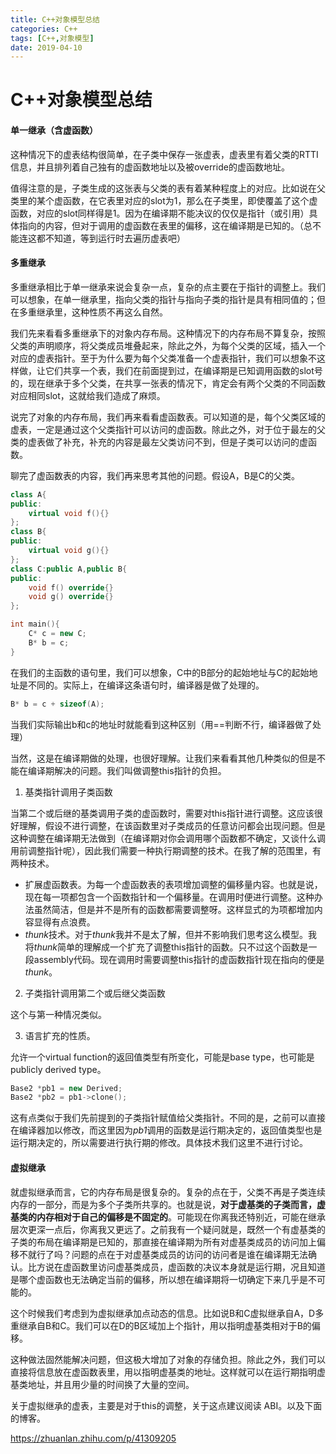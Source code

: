 ```yaml
---
title: C++对象模型总结
categories: C++
tags: [C++,对象模型]
date: 2019-04-10
---
```


# C++对象模型总结

#### 单一继承（含虚函数）

这种情况下的虚表结构很简单，在子类中保存一张虚表，虚表里有着父类的RTTI信息，并且排列着自己独有的虚函数地址以及被override的虚函数地址。

值得注意的是，子类生成的这张表与父类的表有着某种程度上的对应。比如说在父类里的某个虚函数，在它表里对应的slot为1，那么在子类里，即使覆盖了这个虚函数，对应的slot同样得是1。因为在编译期不能决议的仅仅是指针（或引用）具体指向的内容，但对于调用的虚函数在表里的偏移，这在编译期是已知的。（总不能连这都不知道，等到运行时去遍历虚表吧）



#### 多重继承

多重继承相比于单一继承来说会复杂一点，复杂的点主要在于指针的调整上。我们可以想象，在单一继承里，指向父类的指针与指向子类的指针是具有相同值的；但在多重继承里，这种性质不再这么自然。

我们先来看看多重继承下的对象内存布局。这种情况下的内存布局不算复杂，按照父类的声明顺序，将父类成员堆叠起来，除此之外，为每个父类的区域，插入一个对应的虚表指针。至于为什么要为每个父类准备一个虚表指针，我们可以想象不这样做，让它们共享一个表，我们在前面提到过，在编译期是已知调用函数的slot号的，现在继承于多个父类，在共享一张表的情况下，肯定会有两个父类的不同函数对应相同slot，这就给我们造成了麻烦。

说完了对象的内存布局，我们再来看看虚函数表。可以知道的是，每个父类区域的虚表，一定是通过这个父类指针可以访问的虚函数。除此之外，对于位于最左的父类的虚表做了补充，补充的内容是最左父类访问不到，但是子类可以访问的虚函数。

聊完了虚函数表的内容，我们再来思考其他的问题。假设A，B是C的父类。

```c++
class A{
public:
    virtual void f(){}
};
class B{
public:
    virtual void g(){}
};
class C:public A,public B{
public:
    void f() override{}
    void g() override{}
};

int main(){
    C* c = new C;
    B* b = c;
}
```

在我们的主函数的语句里，我们可以想象，C中的B部分的起始地址与C的起始地址是不同的。实际上，在编译这条语句时，编译器是做了处理的。 

```c++
B* b = c + sizeof(A);
```

当我们实际输出b和c的地址时就能看到这种区别（用==判断不行，编译器做了处理）

当然，这是在编译期做的处理，也很好理解。让我们来看看其他几种类似的但是不能在编译期解决的问题。我们叫做调整this指针的负担。

1. 基类指针调用子类函数

当第二个或后继的基类调用子类的虚函数时，需要对this指针进行调整。这应该很好理解，假设不进行调整，在该函数里对子类成员的任意访问都会出现问题。但是这种调整在编译期无法做到（在编译期对你会调用哪个函数都不确定，又谈什么调用前调整指针呢），因此我们需要一种执行期调整的技术。在我了解的范围里，有两种技术。

- 扩展虚函数表。为每一个虚函数表的表项增加调整的偏移量内容。也就是说，现在每一项都包含一个函数指针和一个偏移量。在调用时便进行调整。这种办法虽然简洁，但是并不是所有的函数都需要调整呀。这样显式的为项都增加内容显得有点浪费。
- <i>thunk</i>技术。对于<i>thunk</i>我并不是太了解，但并不影响我们思考这么模型。我将<i>thunk</i>简单的理解成一个扩充了调整this指针的函数。只不过这个函数是一段assembly代码。现在调用时需要调整this指针的虚函数指针现在指向的便是<i>thunk</i>。

2. 子类指针调用第二个或后继父类函数

这个与第一种情况类似。

3. 语言扩充的性质。

允许一个virtual function的返回值类型有所变化，可能是base type，也可能是publicly derived type。

```c++
Base2 *pb1 = new Derived;
Base2 *pb2 = pb1->clone();
```

这有点类似于我们先前提到的子类指针赋值给父类指针。不同的是，之前可以直接在编译器加以修改，而这里因为<i>pb1</i>调用的函数是运行期决定的，返回值类型也是运行期决定的，所以需要进行执行期的修改。具体技术我们这里不进行讨论。



#### 虚拟继承

就虚拟继承而言，它的内存布局是很复杂的。复杂的点在于，父类不再是子类连续内存的一部分，而是为多个子类所共享的。也就是说，<b>对于虚基类的子类而言，虚基类的内存相对于自己的偏移是不固定的</b>。可能现在你离我还特别近，可能在继承层次更深一点后，你离我又更远了。之前我有一个疑问就是，既然一个有虚基类的子类的布局在编译期是已知的，那直接在编译期为所有对虚基类成员的访问加上偏移不就行了吗？问题的点在于对虚基类成员的访问的访问者是谁在编译期无法确认。比方说在虚函数里访问虚基类成员，虚函数的决议本身就是运行期，况且知道是哪个虚函数也无法确定当前的偏移，所以想在编译期将一切确定下来几乎是不可能的。

这个时候我们考虑到为虚拟继承加点动态的信息。比如说B和C虚拟继承自A，D多重继承自B和C。我们可以在D的B区域加上个指针，用以指明虚基类相对于B的偏移。

这种做法固然能解决问题，但这极大增加了对象的存储负担。除此之外，我们可以直接将信息放在虚函数表里，用以指明虚基类的地址。这样就可以在运行期指明虚基类地址，并且用少量的时间换了大量的空间。

关于虚拟继承的虚表，主要是对于this的调整，关于这点建议阅读 ABI。以及下面的博客。

<https://zhuanlan.zhihu.com/p/41309205>